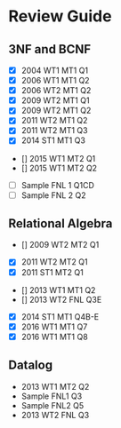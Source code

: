 # Review Guide

## 3NF and BCNF

- [x] 2004 WT1 MT1 Q1
- [x] 2006 WT1 MT1 Q2
- [x] 2006 WT2 MT1 Q2
- [x] 2009 WT2 MT1 Q1
- [x] 2009 WT2 MT1 Q2
- [x] 2011 WT2 MT1 Q2
- [x] 2011 WT2 MT1 Q3
- [x] 2014 ST1 MT1 Q3
- [] 2015 WT1 MT2 Q1
- [] 2015 WT1 MT2 Q2
- [ ] Sample FNL 1 Q1CD
- [ ] Sample FNL 2 Q2

## Relational Algebra

<!-- - [ ] 2004 WT1 MT2 Q1 -->

- [] 2009 WT2 MT2 Q1
- [x] 2011 WT2 MT2 Q1
- [x] 2011 ST1 MT2 Q1
- [] 2013 WT1 MT1 Q2
- [] 2013 WT2 FNL Q3E
- [x] 2014 ST1 MT1 Q4B-E
- [x] 2016 WT1 MT1 Q7
- [x] 2016 WT1 MT1 Q8

## Datalog

- 2013 WT1 MT2 Q2
- Sample FNL1 Q3
- Sample FNL2 Q5
- 2013 WT2 FNL Q3
